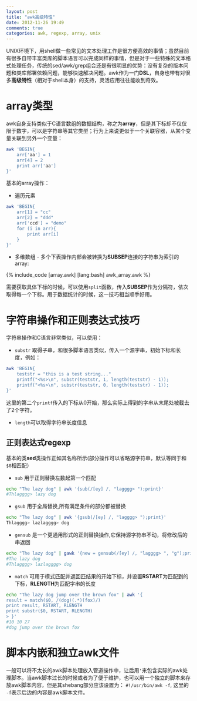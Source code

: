 ```yaml
---
layout: post
title: "awk高级特性"
date: 2012-11-26 19:49
comments: true
categories: awk, regexp, array, unix
---
```


UNIX环境下，用shell做一些常见的文本处理工作是很方便高效的事情；虽然目前有很多自带丰富类库的脚本语言可以完成同样的事情，但是对于一些特殊的文本格式处理任务，传统的sed/awk/grep组合还是有很明显的优势：没有复杂的版本问题和类库部署依赖问题，能够快速解决问题。awk作为一门**DSL**，自身也带有对很多**高级特性**（相对于shell本身）的支持，灵活应用往往能收到奇效。

<!--more-->

array类型
==================

awk自身支持类似于C语言数组的数据结构，称之为**array**，但是其下标却不仅仅限于数字，可以是字符串等其它类型；行为上来说更似于一个关联容器，从某个变量关联到另外一个变量：

``` bash
awk 'BEGIN{
    arr['aa'] = 1
    arr[4] = 2
    print arr['aa']
}'

```

基本的array操作：

* 遍历元素

``` bash
awk 'BEGIN{
    arr[1] = "cc"
    arr[2] = "ddd"
    arr['ccd'] = "demo"
    for (i in arr){
        print arr[i]
    }
}'
```

* 多维数组 - 多个下表操作内部会被转换为**SUBSEP**连接的字符串为索引的array:

{% include_code [array.awk] [lang:bash] awk_array.awk %}

需要获取具体下标的时候，可以使用`split`函数，传入**SUBSEP**作为分隔符，依次取得每一个下标。用于数据统计的时候，这一技巧相当顺手好用。


字符串操作和正则表达式技巧
==========================

字符串操作和C语言非常类似，可以使用：

* `substr` 取得子串，和很多脚本语言类似，传入一个源字串，初始下标和长度，例如：

``` bash
awk 'BEGIN{
    teststr = "this is a test string..."
    printf("<%s>\n", substr(teststr, 1, length(teststr) - 1));
    printf("<%s>\n", substr(teststr, 0, length(teststr) - 1));
}'
```
这里的第二个`printf`传入的下标从0开始，那么实际上得到的字串从末尾处被截去了2个字符。

* `length`可以取得字符串长度信息  


正则表达式regexp
------------------
基本的类**sed**类操作正如其名称所示(部分操作可以省略源字符串，默认等同于和`$0`相匹配）

* `sub` 用于正则替换左数起第一个匹配

``` bash
echo "The lazy dog" | awk '{sub(/[ey] /, "lagggg> ");print}'
#Thlagggg> lazy dog
```

* `gsub` 用于全局替换,所有满足条件的部分都被替换  

``` bash
echo "The lazy dog" | awk '{gsub(/[ey] /, "lagggg> ");print}'
Thlagggg> lazlagggg> dog
```


* `gensub` 是一个更通用形式的正则替换操作,它保持源字符串不动，将修改后的串返回

``` bash
echo "The lazy dog" | gawk '{new = gensub(/[ey] /, "lagggg> ", "g");print; print new}'
#The lazy dog
#Thlagggg> lazlagggg> dog
```

* `match` 可用于模式匹配并返回匹结果的开始下标，并设置**RSTART**为匹配到的下标，**RLENGTH**为匹配字串的长度

```bash
echo "The lazy dog jump over the brown fox" | awk '{
result = match($0, /(dog)(.*)(fox)/)
print result, RSTART, RLENGTH
print substr($0, RSTART, RLENGTH)
> }'
#10 10 27
#dog jump over the brown fox
```

脚本内嵌和独立awk文件
======================
一般可以将不太长的awk脚本处理放入管道操作中，让后用`'`来包含实际的awk处理脚本。当awk脚本过长的时候或者为了便于维护，也可以用一个独立的脚本来存放awk脚本内容，但是其shebang部分应该设置为： `#!/usr/bin/awk -f`, 这里的 `-f`表示后边的内容是awk脚本文件。

